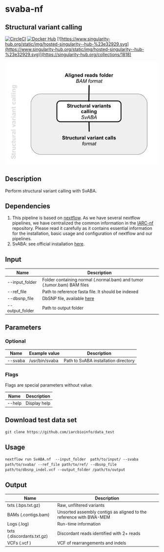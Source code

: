 # svaba-nf
## Structural variant calling 

[![CircleCI](https://circleci.com/gh/IARCbioinfo/svaba-nf.svg?style=svg)](https://circleci.com/gh/IARCbioinfo/svaba-nf)
[![Docker Hub](https://img.shields.io/badge/docker-ready-blue.svg)](https://hub.docker.com/r/iarcbioinfo/svaba-nf/)
[![https://www.singularity-hub.org/static/img/hosted-singularity--hub-%23e32929.svg](https://www.singularity-hub.org/static/img/hosted-singularity--hub-%23e32929.svg)](https://singularity-hub.org/collections/1818)

![Image SvABA](https://github.com/IARCbioinfo/svaba-nf/blob/master/svaba.png)

## Description ##

Perform structural variant calling with SvABA.

## Dependencies ## 

1. This pipeline is based on [nextflow](https://www.nextflow.io). As we have several nextflow pipelines, we have centralized the common information in the [IARC-nf](https://github.com/IARCbioinfo/IARC-nf) repository. Please read it carefully as it contains essential information for the installation, basic usage and configuration of nextflow and our pipelines.
2. SvABA: see official installation [here](https://github.com/walaj/svaba). 
## Input ## 

**Name**        | **Description**
--------------- | ---------------
--input_folder  |  Folder containing normal (.normal.bam) and tumor (.tumor.bam) BAM files
--ref_file      |  Path to reference fasta file. It should be indexed
--dbsnp_file    |  DbSNP file, available [here](https://data.broadinstitute.org/snowman/dbsnp_indel.vcf)
--output_folder |  Path to output folder

## Parameters ## 

### Optional ###
**Name**          | **Example value** | **Description**
------------------| ------------------| ------------------
--svaba           | /usr/bin/svaba    | Path to SvABA installation directory

### Flags ###

Flags are special parameters without value.

**Name**      | **Description**
------------- | -------------
--help        | Display help

## Download test data set ##

`git clone https://github.com/iarcbioinfo/data_test`

## Usage ##

`nextflow run SvABA.nf  --input_folder  path/to/input/ --svaba path/to/svaba/ --ref_file path/to/ref/ --dbsnp_file path/to/dbsnp_indel.vcf --output_folder /path/to/output` 

## Output ##

**Name**                   | **Description**
-------------------------- | --------------------------
txts (.bps.txt.gz)         |  Raw, unfiltered variants
BAMs (.contigs.bam)        |  Unsorted assembly contigs as aligned to the reference with BWA-MEM
Logs (.log)                |  Run-time information
txts (.discordants.txt.gz) |  Discordant reads identified with 2+ reads
VCFs (.vcf )               |  VCF of rearrangements and indels

